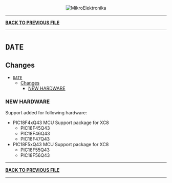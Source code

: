 <p align="center">
  <img src="http://www.mikroe.com/img/designs/beta/logo_small.png?raw=true" alt="MikroElektronika"/>
</p>

---

**[BACK TO PREVIOUS FILE](../changelog.md)**

---

# `DATE`

## Changes

- [`DATE`](#date)
  - [Changes](#changes)
    - [NEW HARDWARE](#new-hardware)

### NEW HARDWARE

Support added for following hardware:

+ PIC18F4xQ43 MCU Support package for XC8
  + PIC18F45Q43
  + PIC18F46Q43
  + PIC18F47Q43
+ PIC18F5xQ43 MCU Support package for XC8
  + PIC18F55Q43
  + PIC18F56Q43

---

**[BACK TO PREVIOUS FILE](../changelog.md)**

---
